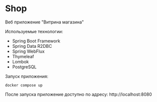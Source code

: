 # Shop
Веб приложение "Витрина магазина"

Используемые технологии:
- Spring Boot Framework
- Spring Data R2DBC
- Spring WebFlux
- Thymeleaf
- Lombok
- PostgreSQL

Запуск приложения:
```
docker compose up
```

После запуска приложение доступно по адресу: http://localhost:8080
